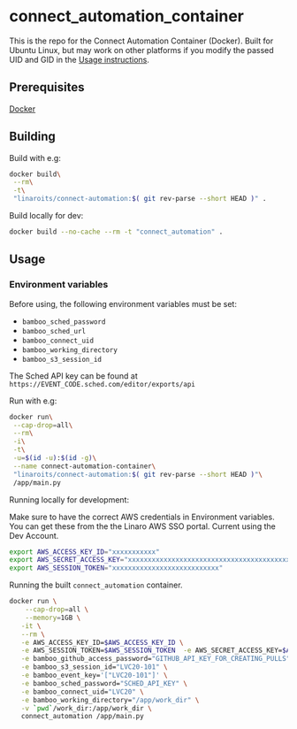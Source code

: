 # connect_automation_container

This is the repo for the Connect Automation Container (Docker). Built for Ubuntu Linux, but may work on other platforms if you modify the passed UID and GID in the [Usage instructions](#Usage).

## Prerequisites

[Docker](https://www.docker.com/)

## Building

Build with e.g:

```zsh
docker build\
 --rm\
 -t\
 "linaroits/connect-automation:$( git rev-parse --short HEAD )" .
```

Build locally for dev:

```zsh
docker build --no-cache --rm -t "connect_automation" .
```

## Usage

### Environment variables

Before using, the following environment variables must be set:

- `bamboo_sched_password`
- `bamboo_sched_url`
- `bamboo_connect_uid`
- `bamboo_working_directory`
- `bamboo_s3_session_id`

The Sched API key can be found at `https://EVENT_CODE.sched.com/editor/exports/api`

Run with e.g:

```zsh
docker run\
 --cap-drop=all\
 --rm\
 -i\
 -t\
 -u=$(id -u):$(id -g)\
 --name connect-automation-container\
 "linaroits/connect-automation:$( git rev-parse --short HEAD )"\
 /app/main.py
```
Running locally for development:

Make sure to have the correct AWS credentials in Environment variables. You can get these from the the Linaro AWS SSO portal. Current using the Dev Account.

```zsh
export AWS_ACCESS_KEY_ID="xxxxxxxxxxx"
export AWS_SECRET_ACCESS_KEY="xxxxxxxxxxxxxxxxxxxxxxxxxxxxxxxxxxxxxxxxx"
export AWS_SESSION_TOKEN="xxxxxxxxxxxxxxxxxxxxxxxxxxx"
```

Running the built `connect_automation` container.

```zsh
docker run \
    --cap-drop=all \
    --memory=1GB \
   -it \
   --rm \
   -e AWS_ACCESS_KEY_ID=$AWS_ACCESS_KEY_ID \
   -e AWS_SESSION_TOKEN=$AWS_SESSION_TOKEN  -e AWS_SECRET_ACCESS_KEY=$AWS_SECRET_ACCESS_KEY \
   -e bamboo_github_access_password="GITHUB_API_KEY_FOR_CREATING_PULLS" -e bamboo_sched_url="https://lvc20.sched.com" \
   -e bamboo_s3_session_id="LVC20-101" \
   -e bamboo_event_key='["LVC20-101"]' \
   -e bamboo_sched_password="SCHED_API_KEY" \
   -e bamboo_connect_uid="LVC20" \
   -e bamboo_working_directory="/app/work_dir" \
   -v `pwd`/work_dir:/app/work_dir \
   connect_automation /app/main.py

```
